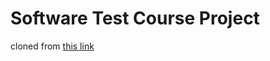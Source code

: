 # Software Test Course Project
cloned from [this link](https://github.com/UT-Software-Testing-Course/Fall-03/tree/main/Fesadyab)
